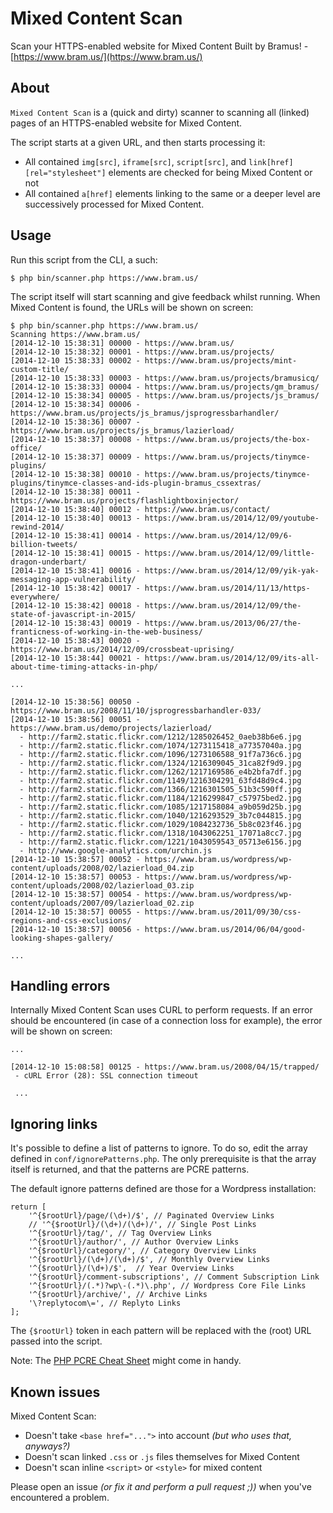 # Mixed Content Scan

Scan your HTTPS-enabled website for Mixed Content
Built by Bramus! - [https://www.bram.us/](https://www.bram.us/)

## About

`Mixed Content Scan` is a (quick and dirty) scanner to scanning all (linked) pages of an HTTPS-enabled website for Mixed Content.

The script starts at a given URL, and then starts processing it:

*  All contained `img[src]`, `iframe[src]`, `script[src]`, and `link[href][rel="stylesheet"]` elements are checked for being Mixed Content or not
*  All contained `a[href]` elements linking to the same or a deeper level are successively processed for Mixed Content.

## Usage

Run this script from the CLI, a such:

```
$ php bin/scanner.php https://www.bram.us/
```

The script itself will start scanning and give feedback whilst running. When Mixed Content is found, the URLs will be shown on screen:

```
$ php bin/scanner.php https://www.bram.us/
Scanning https://www.bram.us/
[2014-12-10 15:38:31] 00000 - https://www.bram.us/
[2014-12-10 15:38:32] 00001 - https://www.bram.us/projects/
[2014-12-10 15:38:33] 00002 - https://www.bram.us/projects/mint-custom-title/
[2014-12-10 15:38:33] 00003 - https://www.bram.us/projects/bramusicq/
[2014-12-10 15:38:33] 00004 - https://www.bram.us/projects/gm_bramus/
[2014-12-10 15:38:34] 00005 - https://www.bram.us/projects/js_bramus/
[2014-12-10 15:38:34] 00006 - https://www.bram.us/projects/js_bramus/jsprogressbarhandler/
[2014-12-10 15:38:36] 00007 - https://www.bram.us/projects/js_bramus/lazierload/
[2014-12-10 15:38:37] 00008 - https://www.bram.us/projects/the-box-office/
[2014-12-10 15:38:37] 00009 - https://www.bram.us/projects/tinymce-plugins/
[2014-12-10 15:38:38] 00010 - https://www.bram.us/projects/tinymce-plugins/tinymce-classes-and-ids-plugin-bramus_cssextras/
[2014-12-10 15:38:38] 00011 - https://www.bram.us/projects/flashlightboxinjector/
[2014-12-10 15:38:40] 00012 - https://www.bram.us/contact/
[2014-12-10 15:38:40] 00013 - https://www.bram.us/2014/12/09/youtube-rewind-2014/
[2014-12-10 15:38:41] 00014 - https://www.bram.us/2014/12/09/6-billion-tweets/
[2014-12-10 15:38:41] 00015 - https://www.bram.us/2014/12/09/little-dragon-underbart/
[2014-12-10 15:38:41] 00016 - https://www.bram.us/2014/12/09/yik-yak-messaging-app-vulnerability/
[2014-12-10 15:38:42] 00017 - https://www.bram.us/2014/11/13/https-everywhere/
[2014-12-10 15:38:42] 00018 - https://www.bram.us/2014/12/09/the-state-of-javascript-in-2015/
[2014-12-10 15:38:43] 00019 - https://www.bram.us/2013/06/27/the-franticness-of-working-in-the-web-business/
[2014-12-10 15:38:43] 00020 - https://www.bram.us/2014/12/09/crossbeat-uprising/
[2014-12-10 15:38:44] 00021 - https://www.bram.us/2014/12/09/its-all-about-time-timing-attacks-in-php/

...

[2014-12-10 15:38:56] 00050 - https://www.bram.us/2008/11/10/jsprogressbarhandler-033/
[2014-12-10 15:38:56] 00051 - https://www.bram.us/demo/projects/lazierload/
  - http://farm2.static.flickr.com/1212/1285026452_0aeb38b6e6.jpg
  - http://farm2.static.flickr.com/1074/1273115418_a77357040a.jpg
  - http://farm2.static.flickr.com/1096/1273106588_91f7a736c6.jpg
  - http://farm2.static.flickr.com/1324/1216309045_31ca82f9d9.jpg
  - http://farm2.static.flickr.com/1262/1217169586_e4b2bfa7df.jpg
  - http://farm2.static.flickr.com/1149/1216304291_63fd48d9c4.jpg
  - http://farm2.static.flickr.com/1366/1216301505_51b3c590ff.jpg
  - http://farm2.static.flickr.com/1184/1216299847_c57975bed2.jpg
  - http://farm2.static.flickr.com/1085/1217158084_a9b059d25b.jpg
  - http://farm2.static.flickr.com/1040/1216293529_3b7c044815.jpg
  - http://farm2.static.flickr.com/1029/1084232736_5b8c023f46.jpg
  - http://farm2.static.flickr.com/1318/1043062251_17071a8cc7.jpg
  - http://farm2.static.flickr.com/1221/1043059543_05713e6156.jpg
  - http://www.google-analytics.com/urchin.js
[2014-12-10 15:38:57] 00052 - https://www.bram.us/wordpress/wp-content/uploads/2008/02/lazierload_04.zip
[2014-12-10 15:38:57] 00053 - https://www.bram.us/wordpress/wp-content/uploads/2008/02/lazierload_03.zip
[2014-12-10 15:38:57] 00054 - https://www.bram.us/wordpress/wp-content/uploads/2007/09/lazierload_02.zip
[2014-12-10 15:38:57] 00055 - https://www.bram.us/2011/09/30/css-regions-and-css-exclusions/
[2014-12-10 15:38:57] 00056 - https://www.bram.us/2014/06/04/good-looking-shapes-gallery/

...
```

## Handling errors

Internally Mixed Content Scan uses CURL to perform requests. If an error should be encountered (in case of a connection loss for example), the error will be shown on screen:

```
...

[2014-12-10 15:08:58] 00125 - https://www.bram.us/2008/04/15/trapped/
 - cURL Error (28): SSL connection timeout

 ...
```

## Ignoring links

It's possible to define a list of patterns to ignore. To do so, edit the array defined in `conf/ignorePatterns.php`. The only prerequisite is that the array itself is returned, and that the patterns are PCRE patterns.

The default ignore patterns defined are those for a Wordpress installation:

```
return [
	'^{$rootUrl}/page/(\d+)/$', // Paginated Overview Links
	// '^{$rootUrl}/(\d+)/(\d+)/', // Single Post Links
	'^{$rootUrl}/tag/', // Tag Overview Links
	'^{$rootUrl}/author/', // Author Overview Links
	'^{$rootUrl}/category/', // Category Overview Links
	'^{$rootUrl}/(\d+)/(\d+)/$', // Monthly Overview Links
	'^{$rootUrl}/(\d+)/$',  // Year Overview Links
	'^{$rootUrl}/comment-subscriptions', // Comment Subscription Link
	'^{$rootUrl}/(.*)?wp\-(.*)\.php', // Wordpress Core File Links
	'^{$rootUrl}/archive/', // Archive Links
	'\?replytocom\=', // Replyto Links
];
```

The `{$rootUrl}` token in each pattern will be replaced with the (root) URL passed into the script.

Note: The [PHP PCRE Cheat Sheet](https://www.cs.washington.edu/education/courses/190m/12sp/cheat-sheets/php-regex-cheat-sheet.pdf) might come in handy.

## Known issues

Mixed Content Scan:

* Doesn't take `<base href="...">` into account _(but who uses that, anyways?)_
* Doesn't scan linked `.css` or `.js` files themselves for Mixed Content
* Doesn't scan inline `<script>` or `<style>` for mixed content

Please open an issue _(or fix it and perform a pull request ;))_ when you've encountered a problem.

